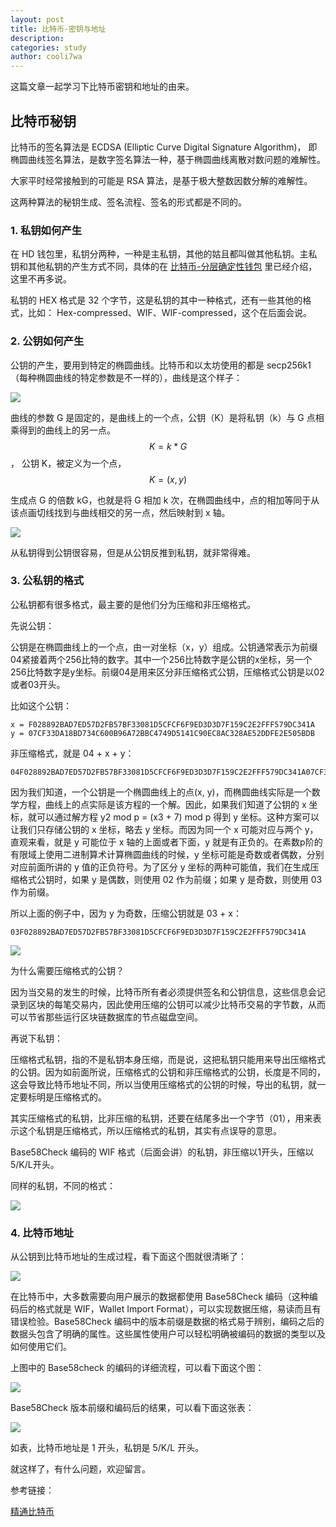 ```yaml
---
layout: post
title: 比特币-密钥与地址
description:
categories: study
author: cooli7wa
---
```

这篇文章一起学习下比特币密钥和地址的由来。

## 比特币秘钥

比特币的签名算法是 ECDSA (Elliptic Curve Digital Signature Algorithm)， 即椭圆曲线签名算法，是数字签名算法一种，基于椭圆曲线离散对数问题的难解性。

大家平时经常接触到的可能是 RSA 算法，是基于极大整数因数分解的难解性。

这两种算法的秘钥生成、签名流程、签名的形式都是不同的。

### 1. 私钥如何产生

在 HD 钱包里，私钥分两种，一种是主私钥，其他的姑且都叫做其他私钥。主私钥和其他私钥的产生方式不同，具体的在 [比特币-分层确定性钱包](http://cooli7wa.com//2018/07/28/%E6%AF%94%E7%89%B9%E5%B8%81-%E5%88%86%E5%B1%82%E7%A1%AE%E5%AE%9A%E6%80%A7%E9%92%B1%E5%8C%85/) 里已经介绍，这里不再多说。

私钥的 HEX 格式是 32 个字节，这是私钥的其中一种格式，还有一些其他的格式，比如： Hex-compressed、WIF、WIF-compressed，这个在后面会说。

### 2. 公钥如何产生

公钥的产生，要用到特定的椭圆曲线。比特币和以太坊使用的都是 secp256k1 （每种椭圆曲线的特定参数是不一样的），曲线是这个样子：

![]({{site.baseurl}}/images/md/key_address_1.png)

曲线的参数 G 是固定的，是曲线上的一个点，公钥（K）是将私钥（k）与 G 点相乘得到的曲线上的另一点。$$ K = k * G$$， 公钥 K，被定义为一个点，$$K = (x, y)$$

生成点 G 的倍数 kG，也就是将 G 相加 k 次，在椭圆曲线中，点的相加等同于从该点画切线找到与曲线相交的另一点，然后映射到 x 轴。

![]({{site.baseurl}}/images/md/key_address_2.png)

从私钥得到公钥很容易，但是从公钥反推到私钥，就非常得难。

### 3. 公私钥的格式

公私钥都有很多格式，最主要的是他们分为压缩和非压缩格式。

先说公钥：

公钥是在椭圆曲线上的一个点，由一对坐标（x，y）组成。公钥通常表示为前缀04紧接着两个256比特的数字。其中一个256比特数字是公钥的x坐标，另一个256比特数字是y坐标。前缀04是用来区分非压缩格式公钥，压缩格式公钥是以02或者03开头。

比如这个公钥：

```
x = F028892BAD7ED57D2FB57BF33081D5CFCF6F9ED3D3D7F159C2E2FFF579DC341A
y = 07CF33DA18BD734C600B96A72BBC4749D5141C90EC8AC328AE52DDFE2E505BDB
```

非压缩格式，就是 04 + x + y：

```
04F028892BAD7ED57D2FB57BF33081D5CFCF6F9ED3D3D7F159C2E2FFF579DC341A07CF33DA18BD734C600B96A72BBC4749D5141C90EC8AC328AE52DDFE2E505BDB
```

因为我们知道，一个公钥是一个椭圆曲线上的点(x, y)，而椭圆曲线实际是一个数学方程，曲线上的点实际是该方程的一个解。因此，如果我们知道了公钥的 x 坐标，就可以通过解方程 y2 mod p = (x3 + 7) mod p 得到 y 坐标。这种方案可以让我们只存储公钥的 x 坐标，略去 y 坐标。而因为同一个 x 可能对应与两个 y，直观来看，就是 y 可能位于 x 轴的上面或者下面，y 就是有正负的。在素数p阶的有限域上使用二进制算术计算椭圆曲线的时候，y 坐标可能是奇数或者偶数，分别对应前面所讲的 y 值的正负符号。为了区分 y 坐标的两种可能值，我们在生成压缩格式公钥时，如果 y 是偶数，则使用 02 作为前缀；如果 y 是奇数，则使用 03 作为前缀。

所以上面的例子中，因为 y 为奇数，压缩公钥就是 03 + x：

```
03F028892BAD7ED57D2FB57BF33081D5CFCF6F9ED3D3D7F159C2E2FFF579DC341A
```

![]({{site.baseurl}}/images/md/key_address_3.png)

为什么需要压缩格式的公钥？

因为当交易的发生的时候，比特币所有者必须提供签名和公钥信息，这些信息会记录到区块的每笔交易内，因此使用压缩的公钥可以减少比特币交易的字节数，从而可以节省那些运行区块链数据库的节点磁盘空间。

再说下私钥：

压缩格式私钥，指的不是私钥本身压缩，而是说，这把私钥只能用来导出压缩格式的公钥。因为如前面所说，压缩格式的公钥和非压缩格式的公钥，长度是不同的，这会导致比特币地址不同，所以当使用压缩格式的公钥的时候，导出的私钥，就一定要标明是压缩格式的。

其实压缩格式的私钥，比非压缩的私钥，还要在结尾多出一个字节（01），用来表示这个私钥是压缩格式，所以压缩格式的私钥，其实有点误导的意思。

Base58Check 编码的 WIF 格式（后面会讲）的私钥，非压缩以1开头，压缩以5/K/L开头。

同样的私钥，不同的格式：

![]({{site.baseurl}}/images/md/key_address_4.png)

### 4. 比特币地址

从公钥到比特币地址的生成过程，看下面这个图就很清晰了：

![]({{site.baseurl}}/images/md/key_address_5.png)

在比特币中，大多数需要向用户展示的数据都使用 Base58Check 编码（这种编码后的格式就是 WIF，Wallet Import Format），可以实现数据压缩，易读而且有错误检验。Base58Check 编码中的版本前缀是数据的格式易于辨别，编码之后的数据头包含了明确的属性。这些属性使用户可以轻松明确被编码的数据的类型以及如何使用它们。

上图中的 Base58check 的编码的详细流程，可以看下面这个图：

![]({{site.baseurl}}/images/md/key_address_6.png)

Base58Check 版本前缀和编码后的结果，可以看下面这张表：

![]({{site.baseurl}}/images/md/key_address_7.png)

如表，比特币地址是 1 开头，私钥是 5/K/L 开头。

就这样了，有什么问题，欢迎留言。



参考链接：

[精通比特币](http://book.8btc.com/books/1/master_bitcoin/_book/4/4.html)<script type="text/javascript" src="https://cdn.mathjax.org/mathjax/latest/MathJax.js?config=default"></script>
